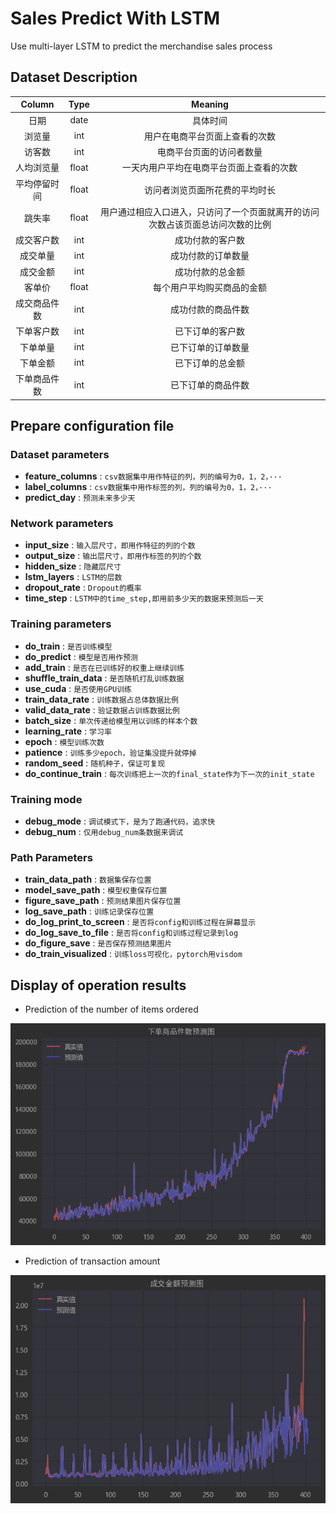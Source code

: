 # Sales Predict With LSTM

Use multi-layer LSTM to predict the merchandise sales process

## Dataset Description

| **Column** | **Type** |               **Meaning**               |
|:----------:|:--------:|:---------------------------------------:|
|     日期     |   date   |                  具体时间                   |
|    浏览量     |   int    |             用户在电商平台页面上查看的次数             |
|    访客数     |   int    |              电商平台页面的访问者数量               |
|   人均浏览量    |  float   |          一天内用户平均在电商平台页面上查看的次数           |
|   平均停留时间   |  float   |             访问者浏览页面所花费的平均时长             |
|    跳失率     |  float   | 用户通过相应入口进入，只访问了一个页面就离开的访问次数占该页面总访问次数的比例 |
|   成交客户数    |   int    |                成功付款的客户数                 |
|    成交单量    |   int    |                成功付款的订单数量                |
|    成交金额    |   int    |                成功付款的总金额                 |
|    客单价     |  float   |              每个用户平均购买商品的金额              |
|   成交商品件数   |   int    |                成功付款的商品件数                |
|   下单客户数    |   int    |                已下订单的客户数                 |
|    下单单量    |   int    |                已下订单的订单数量                |
|    下单金额    |   int    |                已下订单的总金额                 |
|   下单商品件数   |   int    |                已下订单的商品件数                |

## Prepare configuration file

### Dataset parameters

* **feature_columns** : `csv数据集中用作特征的列，列的编号为0，1，2，···`
* **label_columns** : `csv数据集中用作标签的列，列的编号为0，1，2，···`
* **predict_day** : `预测未来多少天`

### Network parameters

* **input_size** : `输入层尺寸，即用作特征的列的个数`
* **output_size** :  `输出层尺寸，即用作标签的列的个数`
* **hidden_size** : `隐藏层尺寸`
* **lstm_layers** : `LSTM的层数`
* **dropout_rate** : `Dropout的概率`
* **time_step** : `LSTM中的time_step,即用前多少天的数据来预测后一天`

### Training parameters

* **do_train** : `是否训练模型`
* **do_predict** : `模型是否用作预测`
* **add_train** : `是否在已训练好的权重上继续训练`
* **shuffle_train_data** : `是否随机打乱训练数据`
* **use_cuda** : `是否使用GPU训练`
* **train_data_rate** : `训练数据占总体数据比例`
* **valid_data_rate** : `验证数据占训练数据比例`
* **batch_size** : `单次传递给模型用以训练的样本个数`
* **learning_rate** : `学习率`
* **epoch** : `模型训练次数`
* **patience** : `训练多少epoch，验证集没提升就停掉`
* **random_seed** : `随机种子，保证可复现`
* **do_continue_train** : `每次训练把上一次的final_state作为下一次的init_state`

### Training mode

* **debug_mode** : `调试模式下，是为了跑通代码，追求快`
* **debug_num** : `仅用debug_num条数据来调试`

### Path Parameters

* **train_data_path** : `数据集保存位置`
* **model_save_path** : `模型权重保存位置`
* **figure_save_path** : `预测结果图片保存位置`
* **log_save_path** : `训练记录保存位置`
* **do_log_print_to_screen** : `是否将config和训练过程在屏幕显示`
* **do_log_save_to_file** : `是否将config和训练过程记录到log`
* **do_figure_save** : `是否保存预测结果图片`
* **do_train_visualized** : `训练loss可视化，pytorch用visdom`

## Display of operation results

* Prediction of the number of items ordered

![](picture/img.png)

* Prediction of transaction amount

![](picture/img1.png)
